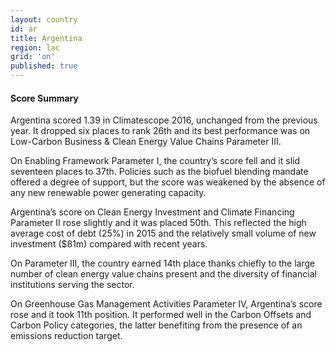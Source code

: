 ```yaml
---
layout: country
id: ar
title: Argentina
region: lac
grid: 'on'
published: true
---
```




#### Score Summary

Argentina scored 1.39 in Climatescope 2016, unchanged from the previous year. It dropped six places to rank 26th and its best performance was on Low-Carbon Business & Clean Energy Value Chains Parameter III.

On Enabling Framework Parameter I, the country’s score fell and it slid seventeen places to 37th. Policies such as the biofuel blending mandate offered a degree of support, but the score was weakened by the absence of any new renewable power generating capacity.

Argentina’s score on Clean Energy Investment and Climate Financing Parameter II rose slightly and it was placed 50th. This reflected the high average cost of debt (25%) in 2015 and the relatively small volume of new investment ($81m) compared with recent years.

On Parameter III, the country earned 14th place thanks chiefly to the large number of clean energy value chains present and the diversity of financial institutions serving the sector.

On Greenhouse Gas Management Activities Parameter IV, Argentina’s score rose and it took 11th position. It performed well in the Carbon Offsets and Carbon Policy categories, the latter benefiting from the presence of an emissions reduction target.


